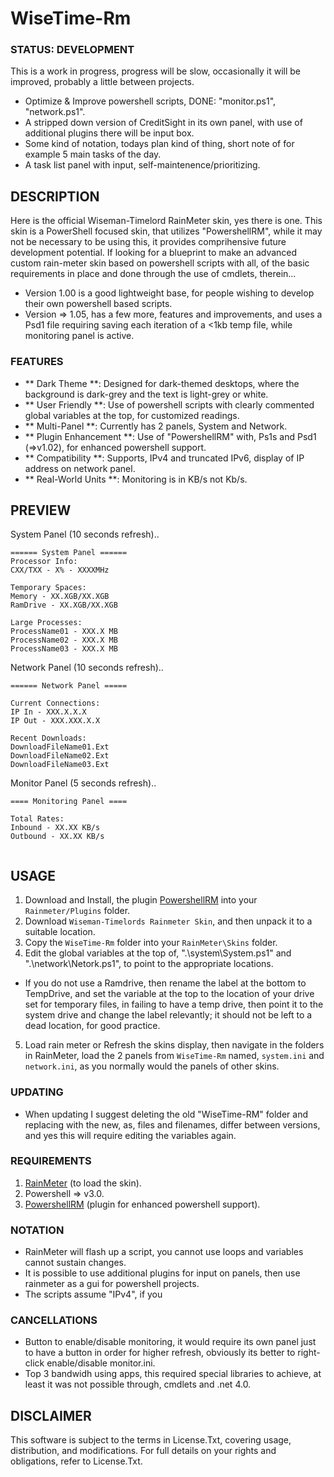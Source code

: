 # WiseTime-Rm

### STATUS: DEVELOPMENT
This is a work in progress, progress will be slow, occasionally it will be improved, probably a little between projects.
- Optimize & Improve powershell scripts, DONE: "monitor.ps1", "network.ps1".
- A stripped down version of CreditSight in its own panel, with use of additional plugins there will be input box.
- Some kind of notation, todays plan kind of thing, short note of for example 5 main tasks of the day.
- A task list panel with input, self-maintenence/prioritizing.

## DESCRIPTION
Here is the official Wiseman-Timelord RainMeter skin, yes there is one. This skin is a PowerShell focused skin, that utilizes "PowershellRM", while it may not be necessary to be using this, it provides comprihensive future development potential. If looking for a blueprint to make an advanced custom rain-meter skin based on powershell scripts with all, of the basic requirements in place and done through the use of cmdlets, therein...
- Version 1.00 is a good lightweight base, for people wishing to develop their own powershell based scripts.
- Version => 1.05, has a few more, features and improvements, and uses a Psd1 file requiring saving each iteration of a <1kb temp file, while monitoring panel is active.

### FEATURES
- ** Dark Theme **: Designed for dark-themed desktops, where the background is dark-grey and the text is light-grey or white.
- ** User Friendly **: Use of powershell scripts with clearly commented global variables at the top, for customized readings.
- ** Multi-Panel **: Currently has 2 panels, System and Network.
- ** Plugin Enhancement **: Use of "PowershellRM" with, Ps1s and Psd1 (=>v1.02), for enhanced powershell support.
- ** Compatibility **: Supports, IPv4 and truncated IPv6, display of IP address on network panel.
- ** Real-World Units **: Monitoring is in KB/s not Kb/s.

## PREVIEW
System Panel  (10 seconds refresh)..
```
====== System Panel ======
Processor Info:
CXX/TXX - X% - XXXXMHz

Temporary Spaces:
Memory - XX.XGB/XX.XGB
RamDrive - XX.XGB/XX.XGB

Large Processes:
ProcessName01 - XXX.X MB
ProcessName02 - XXX.X MB
ProcessName03 - XXX.X MB

```
Network Panel (10 seconds refresh)..
```
====== Network Panel =====

Current Connections:
IP In - XXX.X.X.X
IP Out - XXX.XXX.X.X

Recent Downloads:
DownloadFileName01.Ext
DownloadFileName02.Ext
DownloadFileName03.Ext

```
Monitor Panel (5 seconds refresh)..
```
==== Monitoring Panel ====

Total Rates:
Inbound - XX.XX KB/s
Outbound - XX.XX KB/s
 
```

## USAGE
1. Download and Install, the plugin [PowershellRM](https://github.com/khanhas/PowershellRM) into your `Rainmeter/Plugins` folder.
2. Download `Wiseman-Timelords Rainmeter Skin`, and then unpack it to a suitable location.
3. Copy the `WiseTime-Rm` folder into your `RainMeter\Skins` folder.
4. Edit the global variables at the top of, ".\system\System.ps1" and ".\network\Netork.ps1", to point to the appropriate locations. 
- If you do not use a Ramdrive, then rename the label at the bottom to TempDrive, and set the variable at the top to the location of your drive set for temporary files, in failing to have a temp drive, then point it to the system drive and change the label relevantly; it should not be left to a dead location, for good practice.
5. Load rain meter or Refresh the skins display, then navigate in the folders in RainMeter, load the 2 panels from `WiseTime-Rm` named, `system.ini` and `network.ini`, as you normally would the panels of other skins.   

### UPDATING
- When updating I suggest deleting the old "WiseTime-RM" folder and replacing with the new, as, files and filenames, differ between versions, and yes this will require editing the variables again.

### REQUIREMENTS
1. [RainMeter](https://www.rainmeter.net/) (to load the skin).
2. Powershell => v3.0.
3. [PowershellRM](https://github.com/khanhas/PowershellRM) (plugin for enhanced powershell support).

### NOTATION
- RainMeter will flash up a script, you cannot use loops and variables cannot sustain changes.
- It is possible to use additional plugins for input on panels, then use rainmeter as a gui for powershell projects.
- The scripts assume "IPv4", if you 

### CANCELLATIONS
- Button to enable/disable monitoring, it would require its own panel just to have a button in order for higher refresh, obviously its better to right-click enable/disable monitor.ini.
- Top 3 bandwidh using apps, this required special libraries to achieve, at least it was not possible through, cmdlets and .net 4.0.

## DISCLAIMER
This software is subject to the terms in License.Txt, covering usage, distribution, and modifications. For full details on your rights and obligations, refer to License.Txt.
